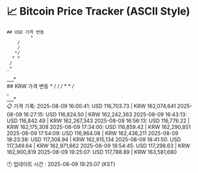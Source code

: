 # 📈 Bitcoin Price Tracker (ASCII Style)
    ## USD 가격 변동 
             *
        / 
        / 
       */ 
      * * 
     /    
    _*    
___*      
    ## KRW 가격 변동
             *
        / 
        / 
       */ 
      * * 
     /    
    _*    
___*      
    📋 가격 기록:
    2025-08-09 16:00:41: USD 116,703.73 | KRW 162,074,641
2025-08-09 16:27:15: USD 116,824.50 | KRW 162,242,363
2025-08-09 16:43:13: USD 116,842.49 | KRW 162,267,343
2025-08-09 16:56:13: USD 116,776.22 | KRW 162,175,308
2025-08-09 17:34:00: USD 116,859.42 | KRW 162,290,851
2025-08-09 17:54:09: USD 116,964.08 | KRW 162,436,211
2025-08-09 18:23:38: USD 117,308.94 | KRW 162,915,134
2025-08-09 18:41:50: USD 117,349.64 | KRW 162,971,662
2025-08-09 18:54:45: USD 117,298.63 | KRW 162,900,819
2025-08-09 19:25:07: USD 117,788.89 | KRW 163,581,680
    
🕐 업데이트 시간 : 2025-08-09 19:25:07 (KST)
